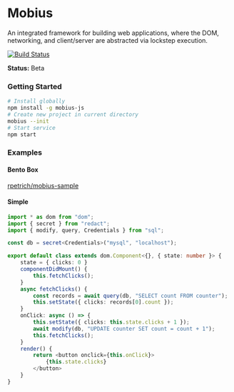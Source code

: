 # Mobius

An integrated framework for building web applications, where the DOM, networking, and client/server are abstracted via lockstep execution.

[![Build Status](https://travis-ci.org/rpetrich/mobius.svg?branch=master)](https://travis-ci.org/rpetrich/mobius)

**Status:** Beta

### Getting Started
```bash
# Install globally
npm install -g mobius-js
# Create new project in current directory
mobius --init
# Start service
npm start
```

### Examples
#### Bento Box
[rpetrich/mobius-sample](https://github.com/rpetrich/mobius-sample)

#### Simple
```typescript
import * as dom from "dom";
import { secret } from "redact";
import { modify, query, Credentials } from "sql";

const db = secret<Credentials>("mysql", "localhost");

export default class extends dom.Component<{}, { state: number }> {
	state = { clicks: 0 }
	componentDidMount() {
		this.fetchClicks();
	}
	async fetchClicks() {
		const records = await query(db, "SELECT count FROM counter");
		this.setState({ clicks: records[0].count });
	}
	onClick: async () => {
		this.setState({ clicks: this.state.clicks + 1 });
		await modify(db, "UPDATE counter SET count = count + 1");
		this.fetchClicks();
	}
	render() {
		return <button onclick={this.onClick}>
			{this.state.clicks}
		</button>
	}
}
```
